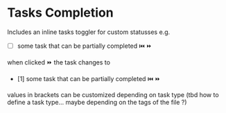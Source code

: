 # Tasks Completion

Includes an inline tasks toggler for custom statusses
e.g.

- [ ] some task that can be partially completed ⏮️ ⏩

when clicked ⏩ the task changes to

- [1] some task that can be partially completed ⏮️ ⏩

values in brackets can be customized depending on task type (tbd how to define a task type... maybe depending on the tags of the file ?)